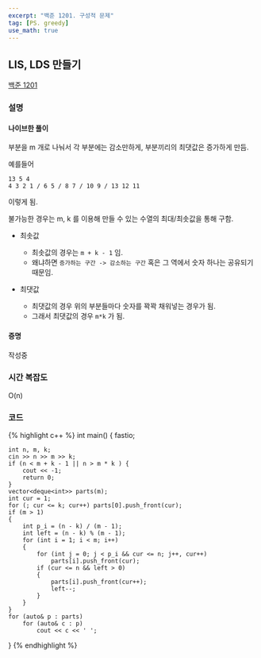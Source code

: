 ```yaml
---
excerpt: "백준 1201. 구성적 문제"
tag: [PS. greedy]
use_math: true
---
```

## LIS, LDS 만들기

[백준 1201](https://www.acmicpc.net/problem/1201)


### 설명

#### 나이브한 풀이 <br/>

부분을 m 개로 나눠서 각 부분에는 감소만하게, 부분끼리의 최댓값은 증가하게 만듬.

예를들어

	13 5 4
	4 3 2 1 / 6 5 / 8 7 / 10 9 / 13 12 11

이렇게 됨.

불가능한 경우는 m, k 를 이용해 만들 수 있는 수열의 최대/최솟값을 통해 구함.

+ 최솟값
	+ 최솟값의 경우는 ```m + k - 1``` 임. 
	+ 왜냐하면 ```증가하는 구간 -> 감소하는 구간``` 혹은 그 역에서 숫자 하나는 공유되기 때문임.
	
+ 최댓값
	+ 최댓값의 경우 위의 부분들마다 숫자를 꽉꽉 채워넣는 경우가 됨.
	+ 그래서 최댓값의 경우 ```m*k``` 가 됨. 

#### 증명 <br/>

작성중



### 시간 복잡도

O(n)

### 코드

{% highlight c++ %}
int main()
{
	fastio;

	int n, m, k;
	cin >> n >> m >> k;
	if (n < m + k - 1 || n > m * k ) {
		cout << -1;
		return 0;
	}
	vector<deque<int>> parts(m);
	int cur = 1;
	for (; cur <= k; cur++) parts[0].push_front(cur);
	if (m > 1)
	{
		int p_i = (n - k) / (m - 1);
		int left = (n - k) % (m - 1);
		for (int i = 1; i < m; i++)
		{
			for (int j = 0; j < p_i && cur <= n; j++, cur++)
				parts[i].push_front(cur);
			if (cur <= n && left > 0)
			{
				parts[i].push_front(cur++);
				left--;
			}
		}
	}
	for (auto& p : parts)
		for (auto& c : p)
			cout << c << ' ';
}
{% endhighlight %}